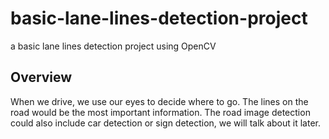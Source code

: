 # basic-lane-lines-detection-project
a basic lane lines detection project using OpenCV
## Overview
When we drive, we use our eyes to decide where to go. The lines on the road would be the most important information.
The road image detection could also include car detection or sign detection, we will talk about it later.


